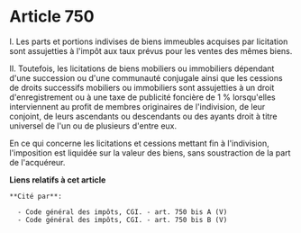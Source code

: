 # Article 750

I. Les parts et portions indivises de biens immeubles acquises par licitation sont assujetties à l'impôt aux taux prévus pour
les ventes des mêmes biens.

II. Toutefois, les licitations de biens mobiliers ou immobiliers dépendant d'une succession ou d'une communauté conjugale
ainsi que les cessions de droits successifs mobiliers ou immobiliers sont assujetties à un droit d'enregistrement ou à une
taxe de publicité foncière de 1 % lorsqu'elles interviennent au profit de membres originaires de l'indivision, de leur
conjoint, de leurs ascendants ou descendants ou des ayants droit à titre universel de l'un ou de plusieurs d'entre eux.

En ce qui concerne les licitations et cessions mettant fin à l'indivision, l'imposition est liquidée sur la valeur des biens,
sans soustraction de la part de l'acquéreur.

**Liens relatifs à cet article**

	**Cité par**:

	  - Code général des impôts, CGI. - art. 750 bis A (V)
	  - Code général des impôts, CGI. - art. 750 bis B (V)
